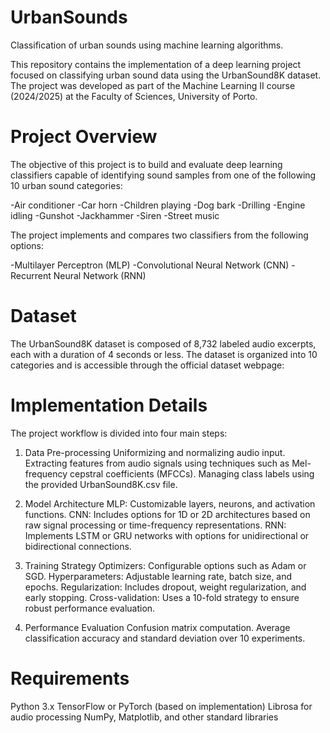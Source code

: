 # UrbanSounds
Classification of urban sounds using machine learning algorithms.



This repository contains the implementation of a deep learning project focused on classifying urban sound data using the UrbanSound8K dataset. The project was developed as part of the Machine Learning II course (2024/2025) at the Faculty of Sciences, University of Porto.

# Project Overview
The objective of this project is to build and evaluate deep learning classifiers capable of identifying sound samples from one of the following 10 urban sound categories:

-Air conditioner
-Car horn
-Children playing
-Dog bark
-Drilling
-Engine idling
-Gunshot
-Jackhammer
-Siren
-Street music

The project implements and compares two classifiers from the following options:

-Multilayer Perceptron (MLP)
-Convolutional Neural Network (CNN)
-Recurrent Neural Network (RNN)

# Dataset
The UrbanSound8K dataset is composed of 8,732 labeled audio excerpts, each with a duration of 4 seconds or less. The dataset is organized into 10 categories and is accessible through the official dataset webpage:



# Implementation Details
The project workflow is divided into four main steps:

  1. Data Pre-processing
Uniformizing and normalizing audio input.
Extracting features from audio signals using techniques such as Mel-frequency cepstral coefficients (MFCCs).
Managing class labels using the provided UrbanSound8K.csv file.

  3. Model Architecture
MLP: Customizable layers, neurons, and activation functions.
CNN: Includes options for 1D or 2D architectures based on raw signal processing or time-frequency representations.
RNN: Implements LSTM or GRU networks with options for unidirectional or bidirectional connections.

  5. Training Strategy
Optimizers: Configurable options such as Adam or SGD.
Hyperparameters: Adjustable learning rate, batch size, and epochs.
Regularization: Includes dropout, weight regularization, and early stopping.
Cross-validation: Uses a 10-fold strategy to ensure robust performance evaluation.

  7. Performance Evaluation
Confusion matrix computation.
Average classification accuracy and standard deviation over 10 experiments.



# Requirements
Python 3.x
TensorFlow or PyTorch (based on implementation)
Librosa for audio processing
NumPy, Matplotlib, and other standard libraries

